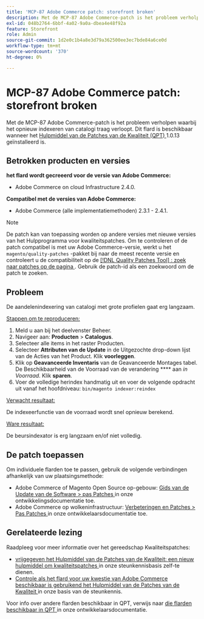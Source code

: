 ```yaml
---
title: 'MCP-87 Adobe Commerce patch: storefront broken'
description: Met de MCP-87 Adobe Commerce-patch is het probleem verholpen waarbij het opnieuw indexeren van catalogi traag verloopt. Deze patch is beschikbaar wanneer [Quality Patches Tool (QPT)] (/help/announcements/adobe-commerce-announcements/magento-quality-patches-released-new-tool-to-self-serve-quality-patches.md) 1.0.13 is geïnstalleerd.
exl-id: 048b2764-6bbf-4a02-9a0a-dbea4e48f92a
feature: Storefront
role: Admin
source-git-commit: 1d2e0c1b4a8e3d79a362500ee3ec7bde84a6ce0d
workflow-type: tm+mt
source-wordcount: '370'
ht-degree: 0%

---
```


# MCP-87 Adobe Commerce patch: storefront broken

Met de MCP-87 Adobe Commerce-patch is het probleem verholpen waarbij het opnieuw indexeren van catalogi traag verloopt. Dit flard is beschikbaar wanneer het [ Hulpmiddel van de Patches van de Kwaliteit (QPT) ](/help/announcements/adobe-commerce-announcements/magento-quality-patches-released-new-tool-to-self-serve-quality-patches.md) 1.0.13 geïnstalleerd is.

## Betrokken producten en versies

**het flard wordt gecreeerd voor de versie van Adobe Commerce:**

* Adobe Commerce on cloud Infrastructure 2.4.0.

**Compatibel met de versies van Adobe Commerce:**

* Adobe Commerce (alle implementatiemethoden) 2.3.1 - 2.4.1.

>[!NOTE]
>
>De patch kan van toepassing worden op andere versies met nieuwe versies van het Hulpprogramma voor kwaliteitspatches. Om te controleren of de patch compatibel is met uw Adobe Commerce-versie, werkt u het `magento/quality-patches` -pakket bij naar de meest recente versie en controleert u de compatibiliteit op de [[!DNL Quality Patches Tool] : zoek naar patches op de pagina ](https://devdocs.magento.com/quality-patches/tool.html#patch-grid) . Gebruik de patch-id als een zoekwoord om de patch te zoeken.

## Probleem

De aandelenindexering van catalogi met grote profielen gaat erg langzaam.

<u> Stappen om te reproduceren:</u>

1. Meld u aan bij het deelvenster Beheer.
1. Navigeer aan: **Producten** > **Catalogus**.
1. Selecteer alle items in het raster Producten.
1. Selecteer **Attributen van de Update** in de Uitgezochte drop-down lijst van de Acties van het Product. Klik **voorleggen**.
1. Klik op **Geavanceerde Inventaris** van de Geavanceerde Montages tabel. De Beschikbaarheid van de Voorraad van de verandering **** aan *in Voorraad*. Klik **sparen**.
1. Voer de volledige herindex handmatig uit en voer de volgende opdracht uit vanaf het hoofdniveau: `bin/magento indexer:reindex`

<u> Verwacht resultaat:</u>

De indexeerfunctie van de voorraad wordt snel opnieuw berekend.

<u> Ware resultaat:</u>

De beursindexator is erg langzaam en/of niet volledig.

## De patch toepassen

Om individuele flarden toe te passen, gebruik de volgende verbindingen afhankelijk van uw plaatsingsmethode:

* Adobe Commerce of Magento Open Source op-gebouw: [ Gids van de Update van de Software > pas Patches ](https://devdocs.magento.com/guides/v2.4/comp-mgr/patching/mqp.html) in onze ontwikkelingsdocumentatie toe.
* Adobe Commerce op wolkeninfrastructuur: [ Verbeteringen en Patches > Pas Patches ](https://devdocs.magento.com/cloud/project/project-patch.html) in onze ontwikkelaarsdocumentatie toe.

## Gerelateerde lezing

Raadpleeg voor meer informatie over het gereedschap Kwaliteitspatches:

* [ vrijgegeven het Hulpmiddel van de Patches van de Kwaliteit: een nieuw hulpmiddel om kwaliteitspatches ](/help/announcements/adobe-commerce-announcements/magento-quality-patches-released-new-tool-to-self-serve-quality-patches.md) in onze steunkennisbasis zelf-te dienen.
* [ Controle als het flard voor uw kwestie van Adobe Commerce beschikbaar is gebruikend het Hulpmiddel van de Patches van de Kwaliteit ](/help/support-tools/patches-available-in-qpt-tool/check-patch-for-magento-issue-with-magento-quality-patches.md) in onze basis van de steunkennis.

Voor info over andere flarden beschikbaar in QPT, verwijs naar [ die flarden beschikbaar in QPT ](https://devdocs.magento.com/quality-patches/tool.html#patch-grid) in onze ontwikkelaarsdocumentatie.
